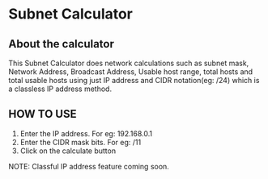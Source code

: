 <h1>Subnet Calculator </h1>


## About the calculator

This Subnet Calculator does network calculations such as subnet mask, Network Address, Broadcast Address, Usable host range, total hosts and total usable hosts using just IP address and CIDR notation(eg: /24) which is a classless IP address method.

## HOW TO USE
1. Enter the IP address. For eg: 192.168.0.1
2. Enter the CIDR mask bits. For eg: /11
3. Click on the calculate button

NOTE: Classful IP address feature coming soon.
